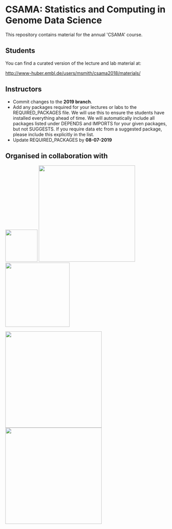 # CSAMA: Statistics and Computing in Genome Data Science

This repository contains material for the annual 'CSAMA' course.

## Students

You can find a curated version of the lecture and lab material at:

http://www-huber.embl.de/users/msmith/csama2018/materials/

## Instructors

 - Commit changes to the **2019 branch**.
 - Add any packages required for your lectures or labs to the REQUIRED_PACKAGES file.  We will use this to ensure the students have installed everything ahead of time.  We will automatically include all packages listed under DEPENDS and IMPORTS for your given packages, but not SUGGESTS.  If you require data etc from a suggested package, please include this explicitly in the list.
 - Update REQUIRED_PACKAGES by **08-07-2019**


## Organised in collaboration with

<p float="left">
  <img src="http://www-huber.embl.de/csama2017/wp-content/uploads/2017/01/DSCTV.jpg" width="100" /> 
  <img src="http://www.sound-biomed.eu/wp-content/uploads/sound_wordmark.svg" width="300" />
  <img src="http://www-huber.embl.de/csama2017/wp-content/uploads/2017/01/VOICES_RGB_orizzontale.jpg" width="200" />
</p>
<p float="left">
  <img src="https://www.bioconductor.org/images/logo/jpg/bioconductor_logo_rgb.jpg" width="300" align="bottom"/>
  <img src="http://www.huber.embl.de/csama2017/wp-content/uploads/2017/01/de.NBI-Logo.png" width="300" align="bottom"/>
</p>

